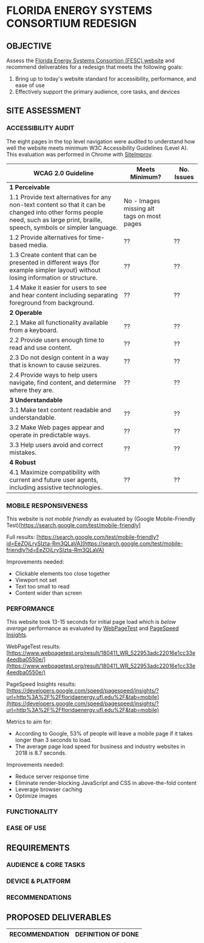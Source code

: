# FLORIDA ENERGY SYSTEMS CONSORTIUM REDESIGN

## OBJECTIVE
Assess the [Florida Energy Systems Consortion (FESC) website](http://floridaenergy.ufl.edu/) and recommend deliverables for a redesign that meets the following goals:
1. Bring up to today's website standard for accessibility, performance, and ease of use
2. Effectively support the primary audience, core tasks, and devices

## SITE ASSESSMENT

### ACCESSIBILITY AUDIT

The eight pages in the top level navigation were audited to understand how well the website meets minimum W3C Accessibility Guidelines (Level A). This evaluation was performed in Chrome with [SiteImprov](https://siteimprove.com/).

WCAG 2.0 Guideline  |  Meets Minimum?  | No. Issues
--- | --- | ---		
**1 Perceivable**  |   |  
1.1 Provide text alternatives for any non-text content so that it can be changed into other forms people need, such as large print, braille, speech, symbols or simpler language.  |  No - Images missing alt tags on most pages
1.2 Provide alternatives for time-based media.  |  ??  |  ??  
1.3 Create content that can be presented in different ways (for example simpler layout) without losing information or structure.  |  ??  |  ??
1.4 Make it easier for users to see and hear content including separating foreground from background. |  ??  |  ??
**2 Operable**  |   |  
2.1 Make all functionality available from a keyboard.  |  ??  |  ??
2.2 Provide users enough time to read and use content.  |  ??  |  ??
2.3 Do not design content in a way that is known to cause seizures.  |  ??  |  ??
2.4 Provide ways to help users navigate, find content, and determine where they are.  |  ??  |  ??
**3 Understandable**  |   |  
3.1 Make text content readable and understandable.  |  ??  |  ??
3.2 Make Web pages appear and operate in predictable ways.  |  ??  |  ??
3.3 Help users avoid and correct mistakes.  |  ??  |  ??
**4 Robust**  |   |  
4.1 Maximize compatibility with current and future user agents, including assistive technologies.  |  ??  |  ??

### MOBILE RESPONSIVENESS

This website is *not mobile friendly* as evaluated by (Google Mobile-Friendly Test)[https://search.google.com/test/mobile-friendly]

Full results: [https://search.google.com/test/mobile-friendly?id=EeZOjLrySIzta-Rm3QLaVA](https://search.google.com/test/mobile-friendly?id=EeZOjLrySIzta-Rm3QLaVA)

Improvements needed:
- Clickable elements too close together
- Viewport not set
- Text too small to read 
- Content wider than screen

### PERFORMANCE

This website took 13-15 seconds for initial page load which is *below average* performance as evaluated by [WebPageTest](https://www.webpagetest.org) and [PageSpeed Insights](https://developers.google.com/speed/pagespeed/insights).

WebPageTest results: [https://www.webpagetest.org/result/180411_WR_522953adc22016e1cc33e4eedba0550e/](https://www.webpagetest.org/result/180411_WR_522953adc22016e1cc33e4eedba0550e/)

PageSpeed Insights results: [https://developers.google.com/speed/pagespeed/insights/?url=http%3A%2F%2Ffloridaenergy.ufl.edu%2F&tab=mobile](https://developers.google.com/speed/pagespeed/insights/?url=http%3A%2F%2Ffloridaenergy.ufl.edu%2F&tab=mobile)

Metrics to aim for: 
- According to Google, 53% of people will leave a mobile page if it takes longer than 3 seconds to load. 
- The average page load speed for business and industry websites in 2018 is 8.7 seconds.

Improvements needed:
- Reduce server response time
- Eliminate render-blocking JavaScript and CSS in above-the-fold content
- Leverage browser caching
- Optimize images


### FUNCTIONALITY


### EASE OF USE


## REQUIREMENTS

### AUDIENCE & CORE TASKS


### DEVICE & PLATFORM 


### RECOMMENDATIONS


## PROPOSED DELIVERABLES

**RECOMMENDATION** | **DEFINITION OF DONE**
--- | ---


